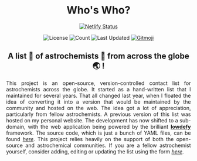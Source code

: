 <div align="center">

# Who's Who?

[![Netlify Status][deploy-status]][deploys]

![License][license]
![Count][count]
![Last Updated][updated]
[![Gitmoji][gitmoji-badge]][gitmoji]

## A list 📝 of astrochemists 🧪 from across the globe 🌏 !

</div>

<div align="justify">

This project is an open-source, version-controlled contact list for astrochemists across the globe. It started as a hand-written list that I maintained for several years. That all changed last year, when I floated the idea of converting it into a version that would be maintained by the community and hosted on the web. The idea got a lot of appreciation, particularly from fellow astrochemists. A previous version of this list was hosted on my personal website. The development has now shifted to a sub-domain, with the web application being powered by the brilliant [**lowdefy**][lowdefy] framework. The source code, which is just a bunch of YAML files, can be found [*here*][repo]. This project relies heavily on the support of both the open-source and astrochemical communities. If you are a fellow astrochemist yourself, consider adding, editing or updating the list using the form [*here*][edits].

</div>

[me]: https://astrogewgaw.com
[gitmoji]: https://gitmoji.dev
[lowdefy]: https://lowdefy.com
[whoswho]: https://whoswho.astrogewgaw.com
[edits]: https://whoswho.astrogewgaw.com/edit
[repo]: https://github.com/astrogewgaw/whoswho
[deploys]: https://app.netlify.com/sites/whoswho/deploys
[license]: https://img.shields.io/badge/License-MIT-green.svg?style=for-the-badge
[count]: https://img.shields.io/badge/Astrochemists-366-blueviolet?style=for-the-badge
[gitmoji-badge]: https://img.shields.io/badge/gitmoji-%20😜%20😍-FFDD67.svg?style=for-the-badge
[deploy-status]: https://api.netlify.com/api/v1/badges/ebd6006f-31b2-4fb4-bde0-b358aee83986/deploy-status
[updated]: https://img.shields.io/badge/Last%20Updated-Monday%2026%20July,%202021%2007:06:56%20pm%20UTC-purple?style=for-the-badge